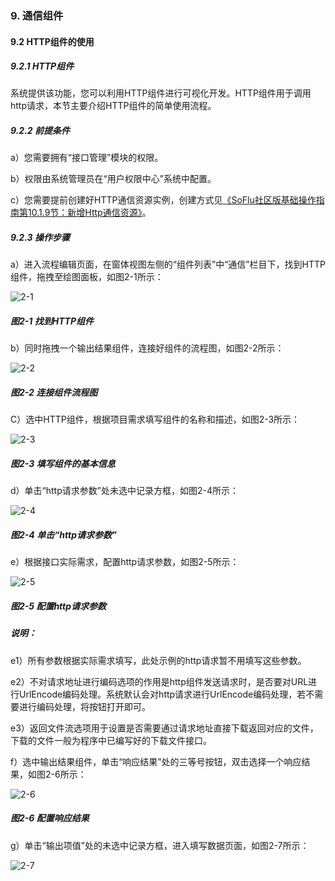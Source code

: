 ### 9. 通信组件

#### 9.2 HTTP组件的使用

##### 9.2.1 HTTP组件

系统提供该功能，您可以利用HTTP组件进行可视化开发。HTTP组件用于调用http请求，本节主要介绍HTTP组件的简单使用流程。

##### 9.2.2 前提条件

a）您需要拥有“接口管理”模块的权限。

b）权限由系统管理员在“用户权限中心”系统中配置。

c）您需要提前创建好HTTP通信资源实例，创建方式见[《SoFlu社区版基础操作指南第10.1.9节：新增Http通信资源》](https://gitee.com/feisuanyz/SoFlu-adp/blob/master/SoFlu%E7%A4%BE%E5%8C%BA%E7%89%88%E6%95%99%E7%A8%8B/SoFlu%E7%A4%BE%E5%8C%BA%E7%89%88%E5%9F%BA%E7%A1%80%E6%93%8D%E4%BD%9C%E6%8C%87%E5%8D%97/10.%20%E8%B5%84%E6%BA%90%E5%AE%9E%E4%BE%8B/1.%20%E6%96%B0%E5%A2%9E%E8%B5%84%E6%BA%90%E5%AE%9E%E4%BE%8B.md#19-%E6%96%B0%E5%A2%9Ehttp%E9%80%9A%E4%BF%A1%E8%B5%84%E6%BA%90)。

##### 9.2.3 操作步骤

a）进入流程编辑页面，在窗体视图左侧的“组件列表”中“通信”栏目下，找到HTTP组件，拖拽至绘图面板，如图2-1所示：

![2-1](https://www.feisuanyz.com/fsimage/zc-image/cz_22_5_1_1.png)

##### 图2-1 找到HTTP组件

b）同时拖拽一个输出结果组件，连接好组件的流程图，如图2-2所示：

![2-2](https://www.feisuanyz.com/fsimage/zc-image/cz_22_5_1_2.png)

##### 图2-2 连接组件流程图

C）选中HTTP组件，根据项目需求填写组件的名称和描述，如图2-3所示：

![2-3](https://www.feisuanyz.com/fsimage/zc-image/cz_22_5_1_3.png)

##### 图2-3 填写组件的基本信息

d）单击“http请求参数”处未选中记录方框，如图2-4所示：

![2-4](https://www.feisuanyz.com/fsimage/zc-image/cz_22_5_1_4.png)

##### 图2-4 单击“http请求参数”

e）根据接口实际需求，配置http请求参数，如图2-5所示：

![2-5](https://www.feisuanyz.com/fsimage/zc-image/zjsy/downfile_1.png)

##### 图2-5 配置http请求参数

##### 说明：

e1）所有参数根据实际需求填写，此处示例的http请求暂不用填写这些参数。

e2）不对请求地址进行编码选项的作用是http组件发送请求时，是否要对URL进行UrlEncode编码处理。系统默认会对http请求进行UrlEncode编码处理，若不需要进行编码处理，将按钮打开即可。

e3）返回文件流选项用于设置是否需要通过请求地址直接下载返回对应的文件，下载的文件一般为程序中已编写好的下载文件接口。

f）选中输出结果组件，单击“响应结果”处的三等号按钮，双击选择一个响应结果，如图2-6所示：

![2-6](https://www.feisuanyz.com/fsimage/zc-image/cz_22_5_1_9.png)

##### 图2-6 配置响应结果

g）单击“输出项值”处的未选中记录方框，进入填写数据页面，如图2-7所示：

![2-7](https://www.feisuanyz.com/fsimage/zc-image/cz_22_5_1_10.png)
